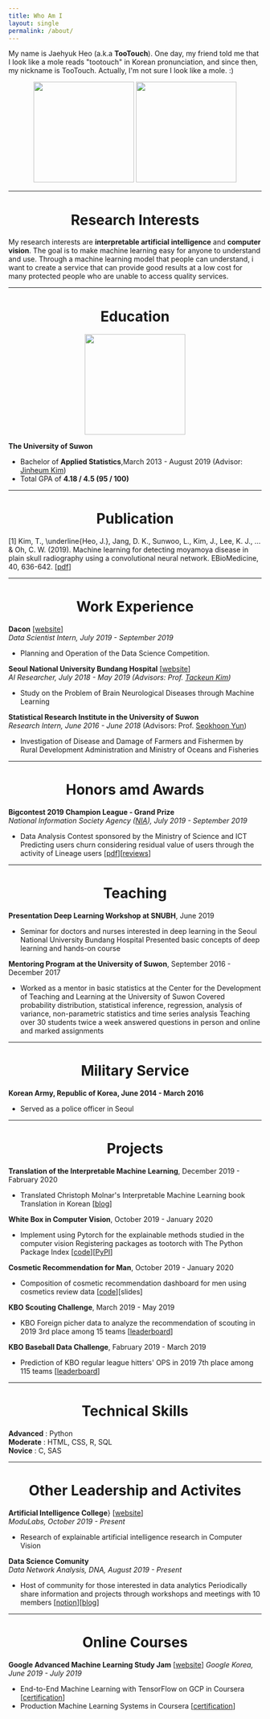 ```yaml
---
title: Who Am I
layout: single
permalink: /about/
---
```


My name is Jaehyuk Heo (a.k.a **TooTouch**). One day, my friend told me that I look like a mole reads "tootouch" in Korean pronunciation, and since then, my nickname is TooTouch. Actually, I'm not sure I look like a mole. :)

<p align='center'> 
    <img src="https://drive.google.com/uc?id=1VAqhvfaUH4rR5fAMbkfZI1vZXASIWQXR" width="200">
    <img src="https://drive.google.com/uc?id=1chZAFG9CgSvJuq_mnoQ3d26A8VdgZFTZ" width="200">
</p>


---
<h1 align='center'>Research Interests</h1>

My research interests are **interpretable artificial intelligence** and **computer vision**. The goal is to make machine learning easy for anyone to understand and use. Through a machine learning model that people can understand, i want to create a service that can provide good results at a low cost for many protected people who are unable to access quality services.

---
<h1 align='center'>Education</h1>

<p align='center'>
    <img src="https://drive.google.com/uc?id=1GGacYHAsUGvuynHO6ppU-AGtCvK3B2fh" width="200">
</p>

**The University of Suwon**  

- Bachelor of **Applied Statistics**,March 2013 - August 2019 (Advisor: [Jinheum Kim](https://www.suwon.ac.kr/mainHp/prointro/detail.html?eno=1961566))
- Total GPA of **4.18 / 4.5 (95 / 100)**


---
<h1 align='center'> Publication</h1>


[1] Kim, T., \underline{Heo, J.}, Jang, D. K., Sunwoo, L., Kim, J., Lee, K. J., ... & Oh, C. W. (2019). Machine learning for detecting moyamoya disease in plain skull radiography using a convolutional neural network. EBioMedicine, 40, 636-642. [[pdf](https://www.sciencedirect.com/science/article/pii/S2352396418306200)]

---
<h1 align='center'>Work Experience</h1>

**Dacon** [[website](https://dacon.io/)]  
*Data Scientist Intern, July 2019 - September 2019*
- Planning and Operation of the Data Science Competition.


**Seoul National University Bundang Hospital** [[website](https://www.snubh.org/index.do)]    
*AI Researcher, July 2018 - May 2019  (Advisors: Prof. [Tackeun Kim](https://snubh.org/medical/drIntroduce.do?DP_TP=&DP_CD=NS&sDpCdDtl=NS&sDrSid=1003835&sDrStfNo=65973&sDpTp=))*
- Study on the Problem of Brain Neurological Diseases through Machine Learning


**Statistical Research Institute in the University of Suwon**  
*Research Intern, June 2016 - June 2018* (Advisors: Prof. [Seokhoon Yun](https://www.suwon.ac.kr/mainHp/prointro/detail.html?eno=1951544))
- Investigation of Disease and Damage of Farmers and Fishermen by Rural Development Administration and Ministry of Oceans and Fisheries

---
<h1 align='center'>Honors amd Awards</h1>

**Bigcontest 2019 Champion League - Grand Prize**  
*National Information Society Agency ([NIA](https://www.nia.or.kr/site/nia_kor/main.do)), July 2019 - September 2019*
- Data Analysis Contest sponsored by the Ministry of Science and ICT Predicting users churn considering residual value of users through the activity of Lineage users [[pdf](https://drive.google.com/open?id=1Q9tAspfZKh_zH4lZiSGL1L0h0_Hpy6qG)][[reviews](https://tootouch.github.io/portfolio/2019_bigcontest/)]

---
<h1 align='center'>Teaching</h1>

**Presentation Deep Learning Workshop at SNUBH**, June 2019
- Seminar for doctors and nurses interested in deep learning in the Seoul National University Bundang Hospital Presented basic concepts of deep learning and hands-on course  

**Mentoring Program at the University of Suwon**, September 2016 - December 2017
- Worked as a mentor in basic statistics at the Center for the Development of Teaching and Learning at the University of Suwon Covered probability distribution, statistical inference, regression, analysis of variance, non-parametric statistics and time series analysis Teaching over 30 students twice a week answered questions in person and online and marked assignments

---
<h1 align='center'>Military Service</h1>

**Korean Army, Republic of Korea, June 2014 - March 2016**
- Served as a police officer in Seoul

---
<h1 align='center'>Projects</h1>

**Translation of the Interpretable Machine Learning**, December 2019 - Fabruary 2020
- Translated Christoph Molnar's Interpretable Machine Learning book Translation in Korean [[blog](https://tootouch.github.io/IML/start/)]

**White Box in Computer Vision**, October 2019 - January 2020
- Implement using Pytorch for the explainable methods studied in the computer vision Registering packages as tootorch with The Python Package Index [[code](https://github.com/TooTouch/WhiteBox-Part1)][[PyPI](https://pypi.org/project/tootorch/)]

**Cosmetic Recommendation for Man**, October 2019 - January 2020
- Composition of cosmetic recommendation dashboard for men using cosmetics review data [[code](https://github.com/DataNetworkAnalysis/Cosmetic-Recommendation-for-Man)][slides]

**KBO Scouting Challenge**, March 2019 - May 2019
- KBO Foreign picher data to analyze the recommendation of scouting in 2019 3rd place among 15 teams [[leaderboard](https://dacon.io/competitions/official/68346/codeshare/424)]

**KBO Baseball Data Challenge**, Fabruary 2019 - March 2019
- Prediction of KBO regular league hitters' OPS in 2019 7th place among 115 teams [[leaderboard](https://dacon.io/competitions/official/62540/leaderboard/)]


---
<h1 align='center'>Technical Skills</h1>

**Advanced** : Python   
**Moderate** : HTML, CSS, R, SQL   
**Novice** : C, SAS  

---
<h1 align='center'>Other Leadership and Activites</h1>

**Artificial Intelligence College**} [[website](http://aic.yangjaehub.com/)]  
*ModuLabs, October 2019 - Present*
- Research of explainable artificial intelligence research in Computer Vision

**Data Science Comunity**   
*Data Network Analysis, DNA, August 2019 - Present*
- Host of community for those interested in data analytics Periodically share information and projects through workshops and meetings with 10 members [[notion](http://bit.ly/DNA_homepage)][[blog](https://datanetworkanalysis.github.io/)]

---
<h1 align='center'>Online Courses</h1>

**Google Advanced Machine Learning Study Jam** [[website](https://sites.google.com/view/studyjamkr/home)]
*Google Korea, June 2019 - July 2019*
- End-to-End Machine Learning with TensorFlow on GCP in Coursera [[certification](https://drive.google.com/open?id=1z-y_VUX7-5ienhD1N9ZN-5tol4H1f-vW)]
- Production Machine Learning Systems in Coursera [[certification](https://drive.google.com/open?id=1refyaX537tuODz6mSHsPbb6H0QIoVcsQ)]
